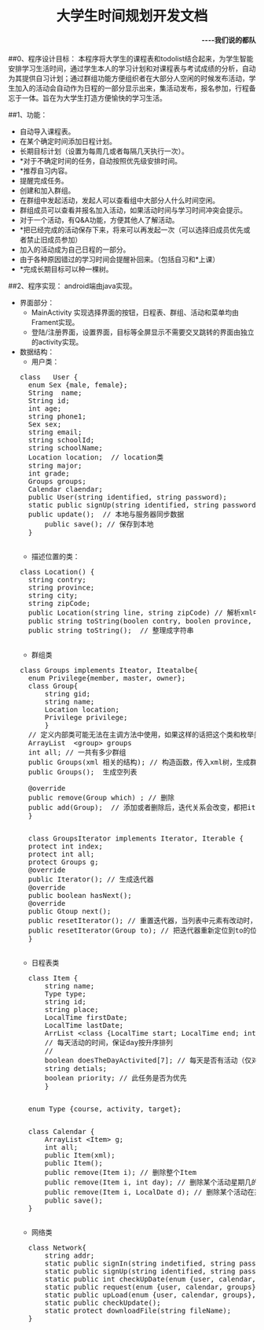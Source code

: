 <h1 align='center'>大学生时间规划开发文档</h1>
<h4 align="right" >----我们说的都队</h4>

##0、程序设计目标：
本程序将大学生的课程表和todolist结合起来，为学生智能安排学习生活时间，通过学生本人的学习计划和对课程表与考试成绩的分析，自动为其提供自习计划；通过群组功能方便组织者在大部分人空闲的时候发布活动，学生加入的活动会自动作为日程的一部分显示出来，集活动发布，报名参加，行程备忘于一体。旨在为大学生打造方便愉快的学习生活。

##1、功能：

+ 自动导入课程表。
+ 在某个确定时间添加日程计划。
+ 长期目标计划（设置为每周几或者每隔几天执行一次）。
+ *对于不确定时间的任务，自动按照优先级安排时间。
+ *推荐自习内容。
+ 提醒完成任务。
+ 创建和加入群组。
+ 在群组中发起活动，发起人可以查看组中大部分人什么时间空闲。
+ 群组成员可以查看并报名加入活动，如果活动时间与学习时间冲突会提示。
+ 对于一个活动，有Q&A功能，方便其他人了解活动。
+ *把已经完成的活动保存下来，将来可以再发起一次（可以选择旧成员优先或者禁止旧成员参加）
+ 加入的活动成为自己日程的一部分。
+ 由于各种原因错过的学习时间会提醒补回来。（包括自习和*上课）
+ *完成长期目标可以种一棵树。

##2、程序实现：
android端由java实现。

+ 界面部分：
	+ MainActivity 实现选择界面的按钮，日程表、群组、活动和菜单均由Frament实现。
	+ 登陆/注册界面，设置界面，目标等全屏显示不需要交叉跳转的界面由独立的activity实现。
+ 数据结构：
	+ 用户类：
	<pre>class   User {
	enum Sex {male, female};
	String  name;
	String id;
	int age;
	string phone1;
	Sex sex;
	string email;
	string schoolId;
	string schoolName;
	Location location;  // location类
	string major;
	int grade;
	Groups groups;
	Calendar claendar;
	public User(string identified, string password);
	static public signUp(string identified, string password) ;
	public update();  // 本地与服务器同步数据
    	public save(); // 保存到本地
	}
	</pre>
	+ 描述位置的类：
	<pre>class Location() {
	string contry;
	string province;
	string city;
	string zipCode;
	public Location(string line, string zipCode) // 解析xml中的字符串
	public string toString(boolen contry, boolen province, boolen city);
	public string toString();  // 整理成字符串
	</pre>
	+ 群组类
	<pre>class Groups implements Iteator, Iteatalbe{
	enum Privilege{member, master, owner};
	class Group{
		string gid;
		string name;
		Location location;
		Privilege privilege;
		}
	// 定义内部类可能无法在主调方法中使用，如果这样的话把这个类和枚举类都放到一个单独的文件里。
	ArrayList  &lt;group&gt; groups
	int all; // 一共有多少群组
	public Groups(xml 相关的结构); // 构造函数，传入xml树，生成群组表。
	public Groups();  生成空列表

	@override
	public remove(Group which) ; // 删除
	public add(Group);  // 添加或者删除后，迭代关系会改变，都把iteratorExists设置为false以销毁迭代器。
	}
	</pre>
	<pre>
	class GroupsIterator implements Iterator, Iterable {
	protect int index;
	protect int all;
	protect Groups g;
	@override
	public Iterator(); // 生成迭代器
	@override
	public boolean hasNext();
	@override
	public Gtoup next();
    public resetIterator(); // 重置迭代器，当列表中元素有改动时，原迭代器将失效。
    public resetIterator(Group to); // 把迭代器重新定位到to的位置
	}
	</pre>
    + 日程表类
     <pre>
    class Item {
    	string name;
        Type type;
        string id;
        string place;
        LocalTime firstDate;
        LocalTime lastDate;
        ArrList &lt;class {LocalTime start; LocalTime end; int day; string place; string commit;}&gt; time; 
        // 每天活动的时间，保证day按升序排列
        // 
        boolean doesTheDayActivited[7]; // 每天是否有活动（仅对target和course有效）
        string detials;
        boolean priority; // 此任务是否为优先
        }
    </pre>
    <pre>
    enum Type {course, activity, target};
    </pre>
    <pre>
    class Calendar {  
        ArrayList &lt;Item&gt; g;
        int all;
        public Item(xml);
        public Item();
        public remove(Item i); // 删除整个Item
        public remove(Item i, int day); // 删除某个活动星期几的计划，如果任和一天都没有这个活动，那么删除整个Item，此方法仅对course和target有效
        public remove(Item i, LocalDate d); // 删除某个活动在某个日期的计划。这个方法仅对activity有效。
        public save();
    }
    </pre>
	+ 网络类
	<pre>
    class Network{
    	string addr;
        static public signIn(string indetified, string password);
        static public signUp(string identified, string password);
        static public int checkUpDate(enum {user, calendar, groups}, string userId);
        static public request(enum {user, calendar, groups}, string userId);
        static public upLoad(enum {user, calendar, groups}, string userId);
        static public checkUpdate();
        static protect downloadFile(string fileName);
    }
    </pre>
